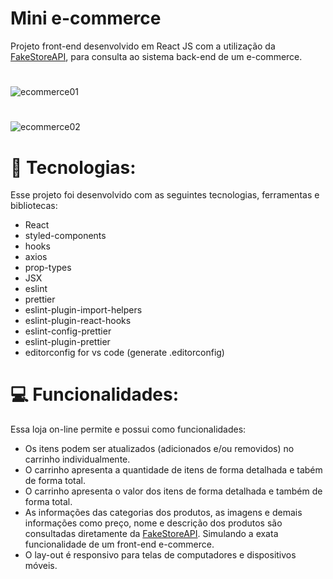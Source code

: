# Mini e-commerce

Projeto front-end desenvolvido em React JS com a utilização da [FakeStoreAPI](https://fakestoreapi.com), para consulta ao sistema back-end de um e-commerce.
#
![ecommerce01](https://user-images.githubusercontent.com/113479357/201253952-592a3eef-4e44-4089-b6aa-9db9649bfe78.png)
#
![ecommerce02](https://user-images.githubusercontent.com/113479357/201253983-81a5bd9f-346e-479c-861c-a95633087d58.png)
#
# 🚀 Tecnologias:
 
Esse projeto foi desenvolvido com as seguintes tecnologias, ferramentas e bibliotecas:

- React
- styled-components
- hooks
- axios
- prop-types
- JSX
- eslint
- prettier
- eslint-plugin-import-helpers
- eslint-plugin-react-hooks
- eslint-config-prettier
- eslint-plugin-prettier
- editorconfig for vs code (generate .editorconfig)
#
#
# 💻 Funcionalidades:
Essa loja on-line permite e possui como funcionalidades:

- Os itens podem ser atualizados (adicionados e/ou removidos) no carrinho individualmente.
- O carrinho apresenta a quantidade de itens de forma detalhada e tabém de forma total.
- O carrinho apresenta o valor dos itens de forma detalhada e também de forma total.
- As informações das categorias dos produtos, as imagens e demais informações como preço, nome e descrição dos produtos são consultadas diretamente da [FakeStoreAPI](https://fakestoreapi.com). Simulando a exata funcionalidade de um front-end e-commerce.
- O lay-out é responsivo para telas de computadores e dispositivos móveis.
#
#
